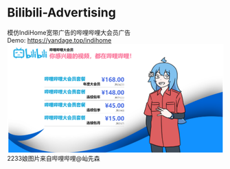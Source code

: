 # Bilibili-Advertising
模仿IndiHome宽带广告的哔哩哔哩大会员广告  
Demo: <https://yandage.top/indihome>
![img.png](./images/img.png)
2233娘图片来自哔哩哔哩@屾先森